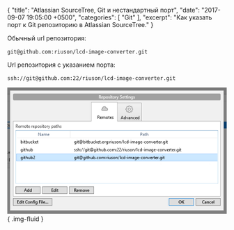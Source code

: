 {
  "title": "Atlassian SourceTree, Git и нестандартный порт",
  "date": "2017-09-07 19:05:00 +0500",
  "categories": [ "Git" ],
  "excerpt": "Как указать порт к Git репозиторию в Atlassian SourceTree."
}

Обычный url репозитория:
```
git@github.com:riuson/lcd-image-converter.git
```

Url репозитория с указанием порта:
```
ssh://git@github.com:22/riuson/lcd-image-converter.git
```

![Git Port](assets/images/posts/2017/09/07/atlassian-sourcetree-git-and-non-standard-port-1.png){ .img-fluid }
